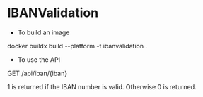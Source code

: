 # IBANValidation

- To build an image

docker buildx build --platform <platform> -t ibanvalidation .


- To use the API

GET <BaseURL>/api/iban/{iban}
   
1 is returned if the IBAN number is valid. Otherwise 0 is returned.
